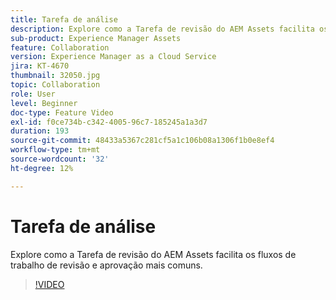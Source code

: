 ```yaml
---
title: Tarefa de análise
description: Explore como a Tarefa de revisão do AEM Assets facilita os fluxos de trabalho de revisão e aprovação mais comuns.
sub-product: Experience Manager Assets
feature: Collaboration
version: Experience Manager as a Cloud Service
jira: KT-4670
thumbnail: 32050.jpg
topic: Collaboration
role: User
level: Beginner
doc-type: Feature Video
exl-id: f0ce734b-c342-4005-96c7-185245a1a3d7
duration: 193
source-git-commit: 48433a5367c281cf5a1c106b08a1306f1b0e8ef4
workflow-type: tm+mt
source-wordcount: '32'
ht-degree: 12%

---
```


# Tarefa de análise

Explore como a Tarefa de revisão do AEM Assets facilita os fluxos de trabalho de revisão e aprovação mais comuns.

>[!VIDEO](https://video.tv.adobe.com/v/32050?quality=12&learn=on)
